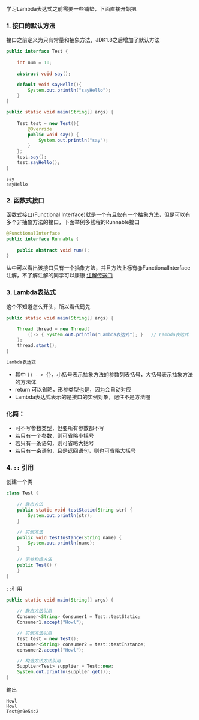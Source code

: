 学习Lambda表达式之前需要一些铺垫，下面直接开始把



### 1. 接口的默认方法

接口之前定义为只有常量和抽象方法，JDK1.8之后增加了默认方法



```java
public interface Test {
    
	int num = 10;
	
	abstract void say();

	default void sayHello(){
		System.out.println("sayHello");
	}
}
```

```java
public static void main(String[] args) {
	
	Test test = new Test(){
		@Override
		public void say() {
			System.out.println("say");
		}
	};
	test.say();
	test.sayHello();
}
```

```
say
sayHello
```









### 2. 函数式接口

函数式接口(Functional Interface)就是一个有且仅有一个抽象方法，但是可以有多个非抽象方法的接口，下面举例多线程的Runnable接口



```java
@FunctionalInterface
public interface Runnable {
    
    public abstract void run();
}
```

从中可以看出该接口只有一个抽象方法，并且方法上标有@FunctionalInterface注解，不了解注解的同学可以康康 [注解传送门](<https://www.cnblogs.com/Howlet/p/12252541.html>)









### 3. Lambda表达式

这个不知道怎么开头，所以看代码先



```java
public static void main(String[] args) {

    Thread thread = new Thread(
        ()-> { System.out.println("Lambda表达式"); }	// Lambda表达式
    );
    thread.start();
}
```

```java
Lambda表达式
```



* 其中 `() - > {}`，小括号表示抽象方法的参数列表括号，大括号表示抽象方法的方法体
* return 可以省略，形参类型也是，因为会自动对应
* Lambda表达式表示的是接口的实例对象，记住不是方法喔



### 化简：

* 可不写参数类型，但要所有参数都不写
* 若只有一个参数，则可省略小括号
* 若只有一条语句，则可省略大括号
* 若只有一条语句，且是返回语句，则也可省略大括号









### 4.  `::` 引用



创建一个类

```java
class Test {
	
	// 静态方法
    public static void testStatic(String str) {
        System.out.println(str);
    }

    // 实例方法
    public void testInstance(String name) {
        System.out.println(name);
    }

    // 无参构造方法
    public Test() {
    }
}
```

`::`引用

```java
public static void main(String[] args) {
    
    // 静态方法引用
    Consumer<String> Consumer1 = Test::testStatic;
    Consumer1.accept("Howl");

    // 实例方法引用
    Test test = new Test();
    Consumer<String> consumer2 = test::testInstance;
    consumer2.accept("Howl");

    // 构造方法方法引用
    Supplier<Test> supplier = Test::new;
    System.out.println(supplier.get());
}
```

输出

```
Howl
Howl
Test@e9e54c2
```



